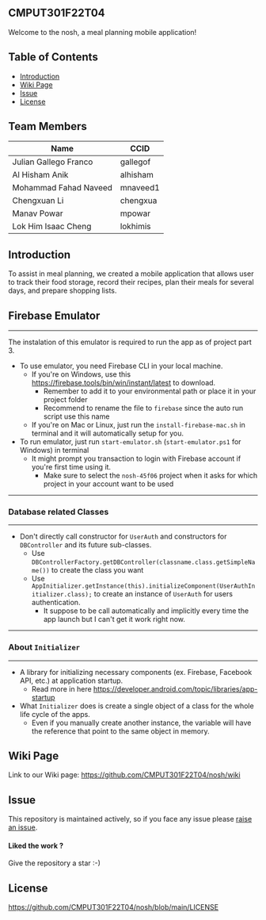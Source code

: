 ## CMPUT301F22T04
Welcome to the nosh, a meal planning mobile application!

## Table of Contents
- [Introduction](#introduction)
- [Wiki Page](#wiki-page)
- [Issue](#issue)
- [License](#license)


## Team Members
| Name  | CCID | 
| ------------- | ------------- |
| Julian Gallego Franco  | gallegof | 
| Al Hisham Anik | alhisham | 
| Mohammad Fahad Naveed  | mnaveed1  | 
| Chengxuan Li | chengxua | 
| Manav Powar | mpowar | 
| Lok Him Isaac Cheng | lokhimis | 

## Introduction
To assist in meal planning, we created a mobile application that allows user to track their food storage, record their recipes, plan their meals for several days, and prepare shopping lists.


## Firebase Emulator 
---
The instalation of this emulator is required to run the app as of project part 3.
- To use emulator, you need Firebase CLI in your local machine.
  - If you're on Windows, use this https://firebase.tools/bin/win/instant/latest to download.
    - Remember to add it to your environmental path or place it in your project folder
    - Recommend to rename the file to `firebase` since the auto run script use this name
  - If you're on Mac or Linux, just run the `install-firebase-mac.sh` in terminal and it will automatically setup for you.
- To run emulator, just run `start-emulator.sh` (`start-emulator.ps1` for Windows) in terminal
  - It might prompt you transaction to login with Firebase account if you're first time using it.
    - Make sure to select the `nosh-45f06` project when it asks for which project in your account want to be used
---
### Database related Classes
---
- Don't directly call constructor for `UserAuth` and constructors for `DBController` and its future sub-classes.
  - Use `DBControllerFactory.getDBController(classname.class.getSimpleName())` to create the class you want
  - Use `AppInitializer.getInstance(this).initializeComponent(UserAuthInitializer.class);` to create an instance of `UserAuth` for users authentication.
    - It suppose to be call automatically and implicitly every time the app launch but I can't get it work right now.
---
### About `Initializer`
---
- A library for initializing necessary components (ex. Firebase, Facebook API, etc.) at application startup.
  - Read more in here https://developer.android.com/topic/libraries/app-startup
- What `Initializer` does is create a single object of a class for the whole life cycle of the apps.
  - Even if you manually create another instance, the variable will have the reference that point to the same object in memory. 

## Wiki Page
Link to our Wiki page: https://github.com/CMPUT301F22T04/nosh/wiki

## Issue
This repository is maintained actively, so if you face any issue please <a href="https://github.com/ankitwasankar/mftool-java/issues/new">raise an issue</a>.

<h4>Liked the work ?</h4>
Give the repository a star :-)

## License

https://github.com/CMPUT301F22T04/nosh/blob/main/LICENSE




